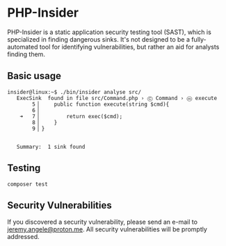 # PHP-Insider
PHP-Insider is a static application security testing tool (SAST), which is specialized in finding dangerous sinks.
It's not designed to be a fully-automated tool for identifying vulnerabilities, but rather an aid for analysts finding them.

## Basic usage
```shell
insider@linux:~$ ./bin/insider analyse src/
   ExecSink  found in file src/Command.php › Ⓒ Command › ⓜ execute 
        5▕     public function execute(string $cmd){
        6▕ 
    ➜   7▕         return exec($cmd);
        8▕     }
        9▕ }


   Summary:  1 sink found
```

## Testing
```shell
composer test
```

## Security Vulnerabilities
If you discovered a security vulnerability, please send an e-mail to [jeremy.angele@proton.me](mailto:jeremy.angele@proton.me). All security vulnerabilities will be promptly addressed.